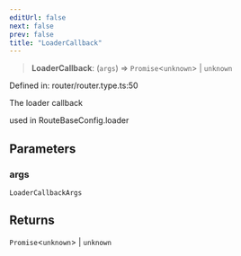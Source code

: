 ```yaml
---
editUrl: false
next: false
prev: false
title: "LoaderCallback"
---
```


> **LoaderCallback**: (`args`) => `Promise`\<`unknown`\> \| `unknown`

Defined in: router/router.type.ts:50

The loader callback

used in RouteBaseConfig.loader

## Parameters

### args

`LoaderCallbackArgs`

## Returns

`Promise`\<`unknown`\> \| `unknown`
